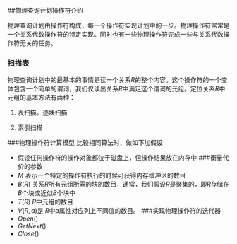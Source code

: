 ##物理查询计划操作符介绍

物理查询计划由操作符构成，每一个操作符实现计划中的一步。物理操作符常常是一个关系代数操作符的特定实现。同时也有一些物理操作符完成一些与关系代数操作符无关的任务。

### 扫描表

物理查询计划中的最基本的事情是读一个关系$R$的整个内容。这个操作符的一个变体包含一个简单的谓词，我们仅读出关系$R$中满足这个谓词的元组。定位关系$R$中元组的基本方法有两种：

1. 表扫描。逐块扫描

2. 索引扫描

###物理操作符计算模型
比较相同算法时，做如下加假设
* 假设任何操作符的操作对象都位于磁盘上，但操作结果放在内存中
###衡量代价的参数
* $M$  表示一个特定的操作符执行的时候可获得内存缓冲区的数目
* $B(R)$ 关系$R$所有元组所需的块的数目，通常，我们假设$R$是聚集的，即$R$存储在$B$个块或近似$B$个块中
* $T(R)$ $R$中元组的数目
* $V(R, a)​$ 是 $R​$中$a​$属性对应列上不同值的数目。
###实现物理操作符的迭代器
* $Open()$
* $GetNext()$
* $Close()$